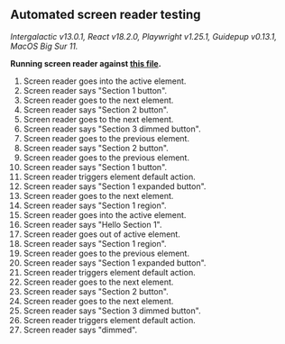 ## Automated screen reader testing

_Intergalactic v13.0.1, React v18.2.0, Playwright v1.25.1,
Guidepup v0.13.1, MacOS Big Sur 11._

**Running screen reader against [this file](https://github.com/semrush/intergalactic/blob/master/website/docs/components/accordion/examples/base.jsx).**

1. Screen reader goes into the active element.
2. Screen reader says "Section 1 button".
3. Screen reader goes to the next element.
4. Screen reader says "Section 2 button".
5. Screen reader goes to the next element.
6. Screen reader says "Section 3 dimmed button".
7. Screen reader goes to the previous element.
8. Screen reader says "Section 2 button".
9. Screen reader goes to the previous element.
10. Screen reader says "Section 1 button".
11. Screen reader triggers element default action.
12. Screen reader says "Section 1 expanded button".
13. Screen reader goes to the next element.
14. Screen reader says "Section 1 region".
15. Screen reader goes into the active element.
16. Screen reader says "Hello Section 1".
17. Screen reader goes out of active element.
18. Screen reader says "Section 1 region".
19. Screen reader goes to the previous element.
20. Screen reader says "Section 1 expanded button".
21. Screen reader triggers element default action.
22. Screen reader goes to the next element.
23. Screen reader says "Section 2 button".
24. Screen reader goes to the next element.
25. Screen reader says "Section 3 dimmed button".
26. Screen reader triggers element default action.
27. Screen reader says "dimmed".
